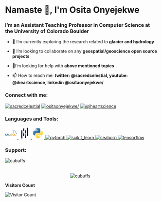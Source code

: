 <h1 align="left">Namaste 🌳, I'm Osita Onyejekwe</h1>
<h3 align="left">I’m an Assistant Teaching Professor in Computer Science at the University of Colorado Boulder</h3>

- 🔭 I’m currently exploring the research related to **glacier and hydrology**

- 👯 I’m looking to collaborate on any **geospatial/geoscience open source projects**

- 🤔I’m looking for help with **above mentioned topics**

- 📫 How to reach me: **twitter: @sacredcelestial, youtube: @iheartscience, linkedin @ositaonyejekwe/**

<h3 align="left">Connect with me:</h3>
<p align="left">
<a href="https://twitter.com/sacredcelestial" target="blank"><img align="center" src="https://raw.githubusercontent.com/rahuldkjain/github-profile-readme-generator/master/src/images/icons/Social/twitter.svg" alt="sacredcelestial" height="30" width="40" /></a>
<a href="https://linkedin.com/in/ositaonyejekwe/" target="blank"><img align="center" src="https://raw.githubusercontent.com/rahuldkjain/github-profile-readme-generator/master/src/images/icons/Social/linked-in-alt.svg" alt="ositaonyejekwe/" height="30" width="40" /></a>
<a href="https://www.youtube.com/c/@iheartscience" target="blank"><img align="center" src="https://raw.githubusercontent.com/rahuldkjain/github-profile-readme-generator/master/src/images/icons/Social/youtube.svg" alt="@iheartscience" height="30" width="40" /></a>
</p>

<h3 align="left">Languages and Tools:</h3>
<p align="left"> <a href="https://www.mysql.com/" target="_blank" rel="noreferrer"> <img src="https://raw.githubusercontent.com/devicons/devicon/master/icons/mysql/mysql-original-wordmark.svg" alt="mysql" width="40" height="40"/> </a> <a href="https://pandas.pydata.org/" target="_blank" rel="noreferrer"> <img src="https://raw.githubusercontent.com/devicons/devicon/2ae2a900d2f041da66e950e4d48052658d850630/icons/pandas/pandas-original.svg" alt="pandas" width="40" height="40"/> </a> <a href="https://www.python.org" target="_blank" rel="noreferrer"> <img src="https://raw.githubusercontent.com/devicons/devicon/master/icons/python/python-original.svg" alt="python" width="40" height="40"/> </a> <a href="https://pytorch.org/" target="_blank" rel="noreferrer"> <img src="https://www.vectorlogo.zone/logos/pytorch/pytorch-icon.svg" alt="pytorch" width="40" height="40"/> </a> <a href="https://scikit-learn.org/" target="_blank" rel="noreferrer"> <img src="https://upload.wikimedia.org/wikipedia/commons/0/05/Scikit_learn_logo_small.svg" alt="scikit_learn" width="40" height="40"/> </a> <a href="https://seaborn.pydata.org/" target="_blank" rel="noreferrer"> <img src="https://seaborn.pydata.org/_images/logo-mark-lightbg.svg" alt="seaborn" width="40" height="40"/> </a> <a href="https://www.tensorflow.org" target="_blank" rel="noreferrer"> <img src="https://www.vectorlogo.zone/logos/tensorflow/tensorflow-icon.svg" alt="tensorflow" width="40" height="40"/> </a> </p>

<h3 align="left">Support:</h3>
<p><a href="https://www.buymeacoffee.com/cubuffs"> <img align="left" src="https://cdn.buymeacoffee.com/buttons/v2/default-yellow.png" height="50" width="210" alt="cubuffs" /></a></p><br><br>

<p>&nbsp;<img align="center" src="https://github-readme-stats.vercel.app/api?username=cubuffs&show_icons=true&locale=en" alt="cubuffs" /></p>


<p dir="auto"><strong>Visitors Count</strong></p>

![Visitor Count](https://profile-counter.glitch.me/{CUBuffs}/count.svg)
